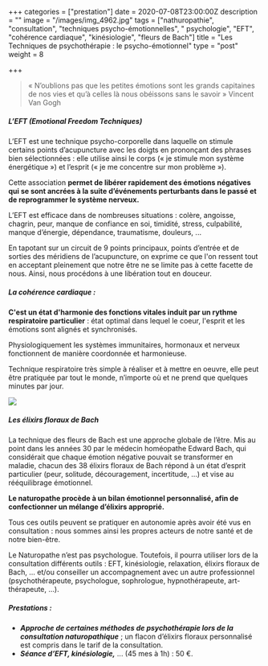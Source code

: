 +++
categories = ["prestation"]
date = 2020-07-08T23:00:00Z
description = ""
image = "/images/img_4962.jpg"
tags = ["nathuropathie", "consultation", "techniques psycho-émotionnelles", " psychologie", "EFT", "cohérence cardiaque", "kinésiologie", "fleurs de Bach"]
title = "Les Techniques de psychothérapie : le psycho-émotionnel"
type = "post"
weight = 8

+++
> « N’oublions pas que les petites émotions sont les grands capitaines de nos vies et qu’à celles là nous obéissons sans le savoir » Vincent Van Gogh

##### L’EFT (Emotional Freedom Techniques)

L’EFT est une technique psycho-corporelle dans laquelle on stimule certains points d’acupuncture avec les doigts en prononçant des phrases bien sélectionnées : elle utilise ainsi le corps (« je stimule mon système énergétique ») et l’esprit (« je me concentre sur mon problème »).

Cette association **permet de libérer rapidement des émotions négatives qui se sont ancrées à la suite d’événements perturbants dans le passé et de reprogrammer le système nerveux.**

L’EFT est efficace dans de nombreuses situations : colère, angoisse, chagrin, peur, manque de confiance en soi, timidité, stress, culpabilité, manque d’énergie, dépendance, traumatisme, douleurs, ...

En tapotant sur un circuit de 9 points principaux, points d’entrée et de sorties des méridiens de l’acupuncture, on exprime ce que l'on ressent tout en acceptant pleinement que notre être ne se limite pas à cette facette de nous. Ainsi, nous procédons à une libération tout en douceur.

##### La cohérence cardiaque :

**C'est un état d'harmonie des fonctions vitales induit par un rythme respiratoire particulier** : état optimal dans lequel le coeur, l'esprit et les émotions sont alignés et synchronisés.

Physiologiquement les systèmes immunitaires, hormonaux et nerveux fonctionnent de manière coordonnée et harmonieuse.

Technique respiratoire très simple à réaliser et à mettre en oeuvre, elle peut être pratiquée par tout le monde, n’importe où et ne prend que quelques minutes par jour.

![](/images/095-1.jpg)

##### Les élixirs floraux de Bach

La technique des fleurs de Bach est une approche globale de l’être. Mis au point dans les années 30 par le médecin homéopathe Edward Bach, qui considérait que chaque émotion négative pouvait se transformer en maladie, chacun des 38 élixirs floraux de Bach répond à un état d’esprit particulier (peur, solitude, découragement, incertitude, ...) et vise au rééquilibrage émotionnel.

**Le naturopathe procède à un bilan émotionnel personnalisé, afin de confectionner un mélange d’élixirs approprié.**

Tous ces outils peuvent se pratiquer en autonomie après avoir été vus en consultation : nous sommes ainsi les propres acteurs de notre santé et de notre bien-être.

Le Naturopathe n’est pas psychologue. Toutefois, il pourra utiliser lors de la consultation différents outils : EFT, kinésiologie, relaxation, élixirs floraux de Bach, ... et/ou conseiller un accompagnement avec un autre professionnel (psychothérapeute, psychologue, sophrologue, hypnothérapeute, art-thérapeute, ...).

##### Prestations :

* **_Approche de certaines méthodes de psychothérapie lors de la consultation naturopathique_** ; un flacon d’élixirs floraux personnalisé est compris dans le tarif de la consultation.
* **_Séance d’EFT, kinésiologie,_** ... (45 mes à 1h) : 50 €.